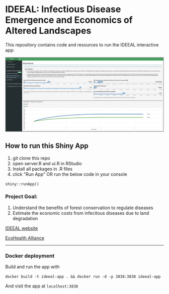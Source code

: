 # IDEEAL: Infectious Disease Emergence and Economics of Altered Landscapes

This repository contains code and resources to run the IDEEAL interactive app:  

![](readme.png)

## How to run this Shiny App
1. git clone this repo
2. open server.R and ui.R in RStudio
3. Install all packages in .R files
4. click "Run App" OR run the below code in your console
```{r}
shiny::runApp()
```

### Project Goal:
1. Understand the benefits of forest conservation to regulate diseases
2. Estimate the economic costs from infecitous diseases due to land degradation

[IDEEAL website](https://www.ecohealthalliance.org/program/ideeal)

[EcoHealth Alliance](https://ecohealthalliance.org)

---

### Docker deployment

Build and run the app with

    docker build -t ideeal-app . && docker run -d -p 3838:3838 ideeal-app

And visit the app at `localhost:3838`
